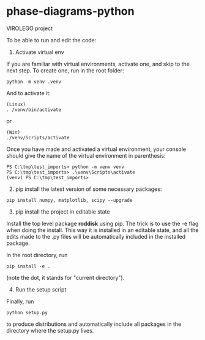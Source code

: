 # phase-diagrams-python
VIROLEGO project

To be able to run and edit the code:

1. Activate virtual env

If you are familiar with virtual environments, activate one, and skip to the next step.
To create one, run in the root folder:

~~~
python -m venv .venv
~~~

And to activate it:

~~~
(Linux)
. /venv/bin/activate 
~~~

 or 

 ~~~
 (Win)
 ./venv/Scripts/activate 
 ~~~

Once you have made and activated a virtual environment, your console should give the name of the virtual environment in parenthesis:

~~~
PS C:\tmp\test_imports> python -m venv venv
PS C:\tmp\test_imports> .\venv\Scripts\activate
(venv) PS C:\tmp\test_imports>
~~~

2. pip install the latest version of some necessary packages:

~~~
pip install numpy, matplotlib, scipy --upgrade
~~~

3.  pip install the project in editable state

Install the top level package **roddisk** using pip. The trick is to use the -e flag when doing the install. This way it is installed in an editable state, and all the edits made to the .py files will be automatically included in the installed package.

In the root directory, run

~~~
pip install -e . 
~~~
(note the dot, it stands for "current directory").

4. Run the setup script

Finally, run

~~~
python setup.py 
~~~

to produce distributions and automatically include all packages in the directory where the setup.py lives.